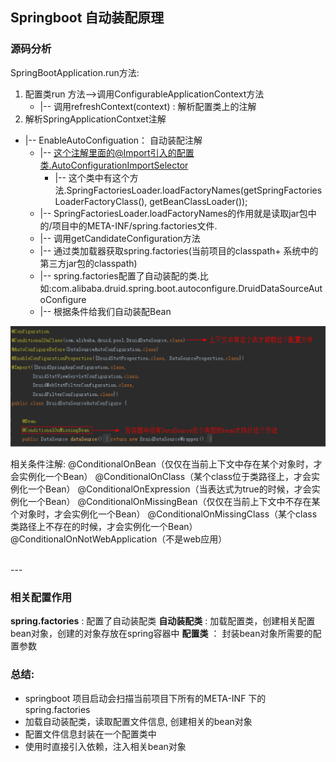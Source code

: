 ## Springboot 自动装配原理

### 源码分析
SpringBootApplication.run方法:
1. 配置类run 方法-->调用ConfigurableApplicationContext方法
    * |-- 调用refreshContext(context) : 解析配置类上的注解
2. 解析SpringApplicationContxet注解
  * |-- EnableAutoConfiguation： 自动装配注解
    * |-- 这个注解里面的@Import引入的配置类.AutoConfigurationImportSelector
        * |-- 这个类中有这个方法.SpringFactoriesLoader.loadFactoryNames(getSpringFactoriesLoaderFactoryClass(), getBeanClassLoader());
    * |-- SpringFactoriesLoader.loadFactoryNames的作用就是读取jar包中的/项目中的META-INF/spring.factories文件.
    * |-- 调用getCandidateConfiguration方法
    * |-- 通过类加载器获取spring.factories(当前项目的classpath+ 系统中的第三方jar包的classpath)
    * |-- spring.factories配置了自动装配的类.比如:com.alibaba.druid.spring.boot.autoconfigure.DruidDataSourceAutoConfigure
    * |-- 根据条件给我们自动装配Bean


![](assets/07_springboot原理分析-c2d06b49.png)

相关条件注解:
@ConditionalOnBean（仅仅在当前上下文中存在某个对象时，才会实例化一个Bean）
@ConditionalOnClass（某个class位于类路径上，才会实例化一个Bean）
@ConditionalOnExpression（当表达式为true的时候，才会实例化一个Bean）
@ConditionalOnMissingBean（仅仅在当前上下文中不存在某个对象时，才会实例化一个Bean）
@ConditionalOnMissingClass（某个class类路径上不存在的时候，才会实例化一个Bean）
@ConditionalOnNotWebApplication（不是web应用）


<br>
---


### 相关配置作用
**spring.factories** : 配置了自动装配类
**自动装配类** : 加载配置类，创建相关配置bean对象，创建的对象存放在spring容器中
**配置类** ： 封装bean对象所需要的配置参数

### 总结:
* springboot 项目启动会扫描当前项目下所有的META-INF 下的spring.factories
* 加载自动装配类，读取配置文件信息, 创建相关的bean对象
* 配置文件信息封装在一个配置类中
* 使用时直接引入依赖，注入相关bean对象
